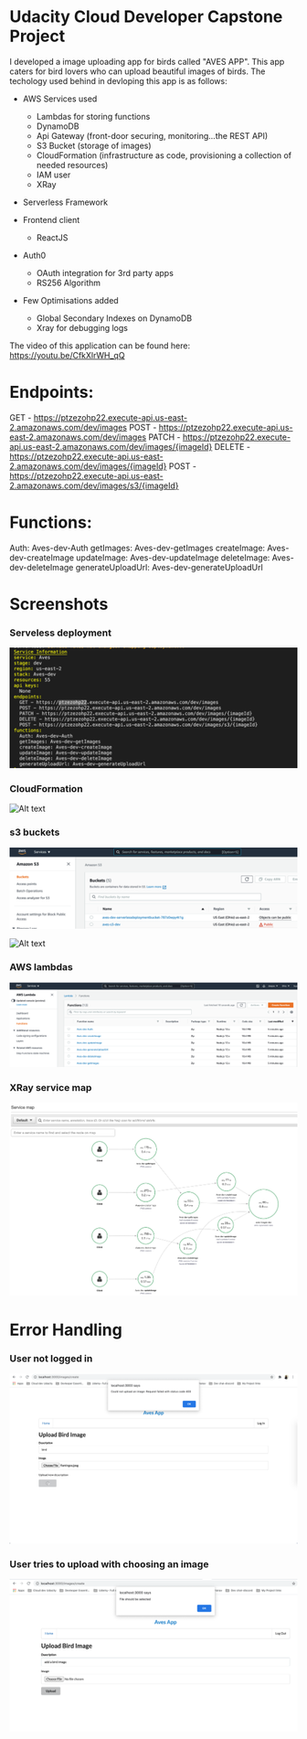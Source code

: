 # Udacity Cloud Developer Capstone Project

I developed a image uploading app for birds called "AVES APP". This app caters for bird lovers who can upload beautiful images of birds. The techology used behind in devloping this app is as follows:

- AWS Services used
   
   - Lambdas for storing functions
   - DynamoDB
   - Api Gateway (front-door securing, monitoring...the REST API)
   - S3 Bucket (storage of images)
   - CloudFormation (infrastructure as code, provisioning a collection of needed resources)
   - IAM user
   - XRay 
   
- Serverless Framework 

- Frontend client
   - ReactJS
   
- Auth0
   - OAuth integration for 3rd party apps
   - RS256 Algorithm

- Few Optimisations added
   - Global Secondary Indexes on DynamoDB
   - Xray for debugging logs 

The video of this application can be found here: https://youtu.be/CfkXlrWH_qQ

# Endpoints:
  GET - https://ptzezohp22.execute-api.us-east-2.amazonaws.com/dev/images
  POST - https://ptzezohp22.execute-api.us-east-2.amazonaws.com/dev/images
  PATCH - https://ptzezohp22.execute-api.us-east-2.amazonaws.com/dev/images/{imageId}
  DELETE - https://ptzezohp22.execute-api.us-east-2.amazonaws.com/dev/images/{imageId}
  POST - https://ptzezohp22.execute-api.us-east-2.amazonaws.com/dev/images/s3/{imageId}
  
# Functions:
  Auth: Aves-dev-Auth
  getImages: Aves-dev-getImages
  createImage: Aves-dev-createImage
  updateImage: Aves-dev-updateImage
  deleteImage: Aves-dev-deleteImage
  generateUploadUrl: Aves-dev-generateUploadUrl

# Screenshots

### Serveless deployment
![Alt text](screenshots/sls%20deployed.png?raw=true "sls deployed")

### CloudFormation

![Alt text](screenshots/CloudFormation.pngraw=true "CloudFormation")

### s3 buckets

![Alt text](screenshots/s3buckets.png?raw=true "s3buckets")

![Alt text](screenshots/s3Images.png.png?raw=true "s3Images")

### AWS lambdas
![Alt text](screenshots/aws-lamdas.png?raw=true "aws-lamdas")


### XRay service map
![Alt text](screenshots/XRay.png?raw=true "XRay")


# Error Handling

### User not logged in

![Alt text](screenshots/Error-1.png?raw=true "Error-1")


### User tries to upload with choosing an image

![Alt text](screenshots/Error-2.png?raw=true "Error-2")














